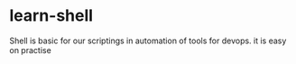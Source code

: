 # learn-shell

Shell is basic for our scriptings in automation of tools for devops.
it is easy on practise

